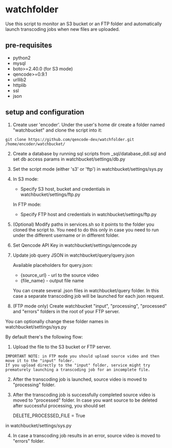 # watchfolder
Use this script to monitor an S3 bucket or an FTP folder and automatically launch transcoding jobs when new files are uploaded.

## pre-requisites
 * python2
 * mysql
 * boto>=2.40.0 (for S3 mode)
 * qencode>=0.9.1
 * urllib2
 * httplib
 * ssl
 * json

## setup and configuration


 1. Create user 'encoder'. Under the user's home dir create a folder named "watchbucket" and clone the script into it:

```
git clone https://github.com/qencode-dev/watchfolder.git /home/encoder/watchbucket/
```

 2. Create a database by running sql scripts from _sql/database_ddl.sql and set db access params in watchbucket/settings/db.py

 3. Set the script mode (either 's3' or 'ftp') in watchbucket/settings/sys.py

 4. In S3 mode:
    * Specify S3 host, bucket and credentials in watchbucket/settings/ftp.py

    In FTP mode:
    * Specify FTP host and credentials in watchbucket/settings/ftp.py

 5. (Optional) Modify paths in services.sh so it points to the folder you cloned the script to.
 You need to do this only in case you need to run under the different username or in different folder.

 6. Set Qencode API Key in watchbucket/settings/qencode.py

 7. Update job query JSON in watchbucket/query/query.json
 
     Available placeholders for query.json:
    
     * {source_url} - url to the source video
     * {file_name} - output file name

    You can create several .json files in watchbucket/query folder. In this case a separate transcoding job will be launched for each json request.
    
 8. (FTP mode only) Create watchbucket "input", "processing", "processed" and "errors" folders in the root of your FTP server.
 
 You can optionally change these folder names in watchbucket/settings/sys.py
 
 By default there's the following flow:
 
  1) Upload the file to the S3 bucket or FTP server.
  
    IMPORTANT NOTE: in FTP mode you should upload source video and then move it to the "input" folder. 
    If you upload directly to the "input" folder, service might try prematurely launching a transcoding job for an incomplete file.
    
  2) After the transcoding job is launched, source video is moved to "processing" folder.  
  
  3) After the transcoding job is successfully completed source video is moved to "processed" folder.
  In case you want source to be deleted after successful processing, you should set 
  
      DELETE_PROCESSED_FILE = True

  in watchbucket/settings/sys.py
  
  4) In case a transcoding job results in an error, source video is moved to "errors" folder.
  
    
  
 



